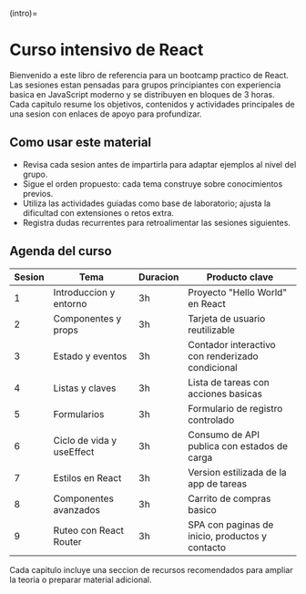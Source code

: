 (intro)=
# Curso intensivo de React

Bienvenido a este libro de referencia para un bootcamp practico de React. Las sesiones estan pensadas para grupos principiantes con experiencia basica en JavaScript moderno y se distribuyen en bloques de 3 horas. Cada capitulo resume los objetivos, contenidos y actividades principales de una sesion con enlaces de apoyo para profundizar.

## Como usar este material
- Revisa cada sesion antes de impartirla para adaptar ejemplos al nivel del grupo.
- Sigue el orden propuesto: cada tema construye sobre conocimientos previos.
- Utiliza las actividades guiadas como base de laboratorio; ajusta la dificultad con extensiones o retos extra.
- Registra dudas recurrentes para retroalimentar las sesiones siguientes.

## Agenda del curso

| Sesion | Tema | Duracion | Producto clave |
| --- | --- | --- | --- |
| 1 | Introduccion y entorno | 3h | Proyecto "Hello World" en React |
| 2 | Componentes y props | 3h | Tarjeta de usuario reutilizable |
| 3 | Estado y eventos | 3h | Contador interactivo con renderizado condicional |
| 4 | Listas y claves | 3h | Lista de tareas con acciones basicas |
| 5 | Formularios | 3h | Formulario de registro controlado |
| 6 | Ciclo de vida y useEffect | 3h | Consumo de API publica con estados de carga |
| 7 | Estilos en React | 3h | Version estilizada de la app de tareas |
| 8 | Componentes avanzados | 3h | Carrito de compras basico |
| 9 | Ruteo con React Router | 3h | SPA con paginas de inicio, productos y contacto |

Cada capitulo incluye una seccion de recursos recomendados para ampliar la teoria o preparar material adicional.
